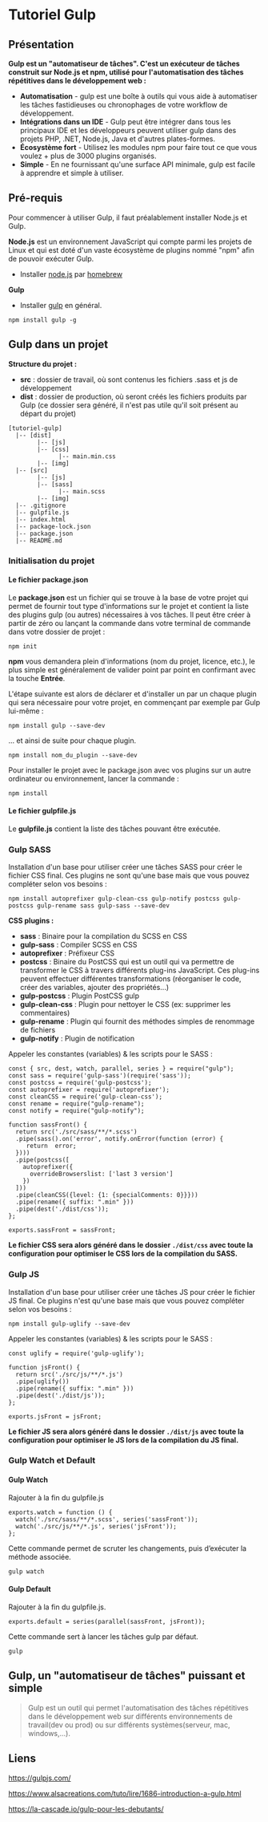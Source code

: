 # Tutoriel Gulp

## Présentation
**Gulp est un "automatiseur de tâches". C'est un exécuteur de tâches construit sur Node.js et npm, utilisé pour l'automatisation des tâches répétitives dans le développement web :**
- **Automatisation** - gulp est une boîte à outils qui vous aide à automatiser les tâches fastidieuses ou chronophages de votre workflow de développement.
- **Intégrations dans un IDE** - Gulp peut être intégrer dans tous les principaux IDE et les développeurs peuvent utiliser gulp dans des projets PHP, .NET, Node.js, Java et d'autres plates-formes.
- **Écosystème fort** - Utilisez les modules npm pour faire tout ce que vous voulez + plus de 3000 plugins organisés.
- **Simple** - En ne fournissant qu'une surface API minimale, gulp est facile à apprendre et simple à utiliser.


## Pré-requis
Pour commencer à utiliser Gulp, il faut préalablement installer Node.js et Gulp.

**Node.js** est un environnement JavaScript qui compte parmi les projets de Linux et qui est doté d'un vaste écosystème de plugins nommé "npm" afin de pouvoir exécuter Gulp.
- Installer [node.js](https://nodejs.org/en/) par [homebrew](https://brew.sh/index_fr)

**Gulp**
- Installer [gulp](https://gulpjs.com/docs/en/getting-started/quick-start) en général.
```
npm install gulp -g
```

## Gulp dans un projet
**Structure du projet :**
- **src** : dossier de travail, où sont contenus les fichiers .sass et js de développement
- **dist** : dossier de production, où seront créés les fichiers produits par Gulp (ce dossier sera généré, il n'est pas utile qu'il soit présent au départ du projet)
```
[tutoriel-gulp]
  |-- [dist]
        |-- [js]
        |-- [css]
              |-- main.min.css
        |-- [img]
  |-- [src]
        |-- [js]
        |-- [sass]
              |-- main.scss
        |-- [img]        
  |-- .gitignore
  |-- gulpfile.js
  |-- index.html
  |-- package-lock.json
  |-- package.json  
  |-- README.md
```

### Initialisation du projet
#### Le fichier package.json
Le **package.json** est un fichier qui se trouve à la base de votre projet qui permet de fournir tout type d'informations sur le projet et contient la liste des plugins gulp (ou autres) nécessaires à vos tâches. Il peut être créer à partir de zéro ou lançant la commande dans votre terminal de commande dans votre dossier de projet :
```
npm init
```
**npm** vous demandera plein d'informations (nom du projet, licence, etc.), le plus simple est généralement de valider point par point en confirmant avec la touche **Entrée**.

L'étape suivante est alors de déclarer et d'installer un par un chaque plugin qui sera nécessaire pour votre projet, en commençant par exemple par Gulp lui-même :
```
npm install gulp --save-dev
```
... et ainsi de suite pour chaque plugin.
```
npm install nom_du_plugin --save-dev
```

Pour installer le projet avec le package.json avec vos plugins sur un autre ordinateur ou environnement, lancer la commande :
```
npm install
```

#### Le fichier gulpfile.js
Le **gulpfile.js** contient la liste des tâches pouvant être exécutée.

### Gulp SASS
Installation d'un base pour utiliser créer une tâches SASS pour créer le fichier CSS final. Ces plugins ne sont qu'une base mais que vous pouvez compléter selon vos besoins :
```
npm install autoprefixer gulp-clean-css gulp-notify postcss gulp-postcss gulp-rename sass gulp-sass --save-dev
```

**CSS plugins :**
- **sass** : Binaire pour la compilation du SCSS en CSS
- **gulp-sass** : Compiler SCSS en CSS
- **autoprefixer** : Préfixeur CSS
- **postcss** : Binaire du PostCSS qui est un outil qui va permettre de transformer le CSS à travers différents plug-ins JavaScript. Ces plug-ins peuvent effectuer différentes transformations (réorganiser le code, créer des variables, ajouter des propriétés...)
- **gulp-postcss** : Plugin PostCSS gulp
- **gulp-clean-css** : Plugin pour nettoyer le CSS (ex: supprimer les commentaires)
- **gulp-rename** : Plugin qui fournit des méthodes simples de renommage de fichiers
- **gulp-notify** : Plugin de notification

Appeler les constantes (variables) & les scripts pour le SASS :
```
const { src, dest, watch, parallel, series } = require("gulp");
const sass = require('gulp-sass')(require('sass'));
const postcss = require('gulp-postcss');
const autoprefixer = require('autoprefixer');
const cleanCSS = require('gulp-clean-css');
const rename = require("gulp-rename");
const notify = require("gulp-notify");

function sassFront() {
  return src('./src/sass/**/*.scss')
  .pipe(sass().on('error', notify.onError(function (error) {
     return  error;
  })))
  .pipe(postcss([
    autoprefixer({
      overrideBrowserslist: ['last 3 version']
    })
  ]))
  .pipe(cleanCSS({level: {1: {specialComments: 0}}}))
  .pipe(rename({ suffix: ".min" }))
  .pipe(dest('./dist/css'));
};

exports.sassFront = sassFront;
```

**Le fichier CSS sera alors généré dans le dossier `./dist/css` avec toute la configuration pour optimiser le CSS lors de la compilation du SASS.**

### Gulp JS
Installation d'un base pour utiliser créer une tâches JS pour créer le fichier JS final. Ce plugins n'est qu'une base mais que vous pouvez compléter selon vos besoins :
```
npm install gulp-uglify --save-dev
```

Appeler les constantes (variables) & les scripts pour le SASS :
```
const uglify = require('gulp-uglify');

function jsFront() {
  return src('./src/js/**/*.js')
  .pipe(uglify())
  .pipe(rename({ suffix: ".min" }))
  .pipe(dest('./dist/js'));
};

exports.jsFront = jsFront;
```

**Le fichier JS sera alors généré dans le dossier `./dist/js` avec toute la configuration pour optimiser le JS lors de la compilation du JS final.**

### Gulp Watch et Default
#### Gulp Watch
Rajouter à la fin du gulpfile.js
```
exports.watch = function () {
  watch('./src/sass/**/*.scss', series('sassFront'));
  watch('./src/js/**/*.js', series('jsFront'));
};
```

Cette commande permet de scruter les changements, puis d’exécuter la méthode associée.
```
gulp watch
```

#### Gulp Default
Rajouter à la fin du gulpfile.js.
```
exports.default = series(parallel(sassFront, jsFront));
```

Cette commande sert à lancer les tâches gulp par défaut.
```
gulp
```

## Gulp, un "automatiseur de tâches" puissant et simple
> Gulp est un outil qui permet l'automatisation des tâches répétitives dans le développement web sur différents environnements de travail(dev ou prod) ou sur différents systèmes(serveur, mac, windows,...).

## Liens
https://gulpjs.com/

https://www.alsacreations.com/tuto/lire/1686-introduction-a-gulp.html

https://la-cascade.io/gulp-pour-les-debutants/

